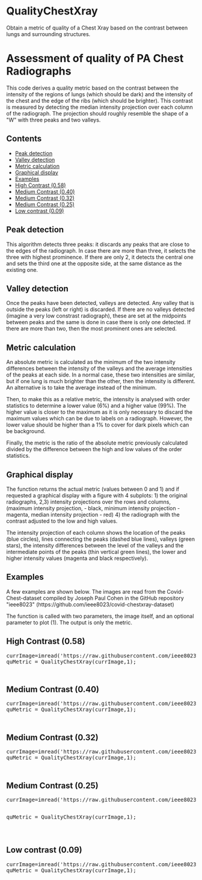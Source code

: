# QualityChestXray
Obtain a metric of quality of a Chest Xray based on the contrast between lungs and surrounding structures.

<body><div class="content">
<h1>Assessment of quality of PA Chest Radiographs</h1><!--introduction-->

<p>This code derives a quality metric based on the contrast between the intensity of the regions of lungs (which should be dark) and the intensity of the chest and the edge of the ribs (which should be brighter). This contrast is measured by detecting the median intensity projection over each column of the radiograph. The projection should roughly resemble the shape of a "W" with three peaks and two valleys.</p><!--/introduction-->

<h2>Contents</h2><div>
<ul><li><a href="#1">Peak detection</a></li>
<li><a href="#2">Valley detection</a></li>
<li><a href="#3">Metric calculation</a></li>
<li><a href="#6">Graphical display</a></li>
<li><a href="#8">Examples</a></li>
<li><a href="#10">High Contrast (0.58)</a></li>
<li><a href="#11">Medium Contrast (0.40)</a></li>
<li><a href="#12">Medium Contrast (0.32)</a></li>
<li><a href="#13">Medium Contrast (0.25)</a></li>
<li><a href="#14">Low contrast (0.09)</a></li></ul>

</div>

<h2 id="1">Peak detection</h2><p>This algorithm detects three peaks: it discards any peaks that are close to the edges of the radiograph. In case there are more than three, it selects the three with highest prominence. If there are only 2, it detects the central one and sets the third one at the opposite side, at the same distance as the existing one.</p>

<h2 id="2">Valley detection</h2><p>Once the peaks have been detected, valleys are detected. Any valley that is outside the peaks (left or right) is discarded. If there are no valleys detected (imagine a very low constrast radiograph), these are set at the midpoints between peaks and the same is done in case there is only one detected. If there are more than two, then the most prominent ones are selected.</p>

<h2 id="3">Metric calculation</h2><p>An absolute metric is calculated as the minimum of the two intensity differences between the intensity of the valleys and the average intensities of the peaks at each side. In a normal case, these two intensities are similar, but if one lung is much brighter than the other, then the intensity is different. An alternative is to take the average instead of the minimum.</p><p>Then, to make this as a relative metric, the intensity is analysed with order statistics to determine a lower value (6%) and a higher value (99%). The higher value is closer to the maximum as it is only necessary to discard the maximum values which can be due to labels on a radiograph. However, the lower value should be higher than a 1% to cover for dark pixels which can be background.</p><p>Finally, the metric is the ratio of the absolute metric previously calculated divided by the difference between the high and low values of the order statistics.</p>

<h2 id="6">Graphical display</h2><p>The function returns the actual metric (values between 0 and 1) and if requested a graphical display with a figure with 4 subplots: 1) the original radiographs, 2,3) intensity projections over the rows and columns, (maximum intensity projection, - black, minimum intensity projection - magenta, median intensity projection - red) 4) the radiograph with the contrast adjusted to the low and high values.</p><p>The intensity projection of each column shows the location of the peaks (blue circles), lines connecting the peaks (dashed blue lines), valleys (green stars), the intensity differences between the level of the valleys and the intermediate points of the peaks (thin vertical green lines), the lower and higher intensity values (magenta and black respectively).</p>

<h2 id="8">Examples</h2><p>A few examples are shown below. The images are read from the Covid-Chest-dataset  compiled by Joseph Paul Cohen in the GitHub repository "ieee8023"  (https://github.com/ieee8023/covid-chestxray-dataset)</p><p>The function is called with two parameters, the image itself, and an optional parameter to plot (1). The output is only the metric.</p>

<h2 id="10">High Contrast (0.58)</h2><pre class="codeinput">currImage=imread(<span class="string">'https://raw.githubusercontent.com/ieee8023/covid-chestxray-dataset/master/images/covid-19-pneumonia-30-PA.jpg'</span>);
quMetric = QualityChestXray(currImage,1);
</pre><img vspace="5" hspace="5" src="Figures/html/userGuide_01.png" alt="">

<h2 id="11">Medium Contrast (0.40)</h2><pre class="codeinput">currImage=imread(<span class="string">'https://raw.githubusercontent.com/ieee8023/covid-chestxray-dataset/master/images/pneumocystis-pneumonia-12.png'</span>);
quMetric = QualityChestXray(currImage,1);
</pre><img vspace="5" hspace="5" src="Figures/html/userGuide_02.png" alt="">

 <h2 id="12">Medium Contrast (0.32)</h2><pre class="codeinput">currImage=imread(<span class="string">'https://raw.githubusercontent.com/ieee8023/covid-chestxray-dataset/master/images/covid-19-pneumonia-43-day0.jpeg'</span>);
quMetric = QualityChestXray(currImage,1);
</pre><img vspace="5" hspace="5" src="Figures/html/userGuide_03.png" alt="">

<h2 id="13">Medium Contrast (0.25)</h2><pre class="codeinput">currImage=imread(<span class="string">'https://raw.githubusercontent.com/ieee8023/covid-chestxray-dataset/master/images/covid-19-pneumonia-41-day-2.jpg'</span>);

quMetric = QualityChestXray(currImage,1);
</pre><img vspace="5" hspace="5" src="Figures/html/userGuide_04.png" alt="">

 <h2 id="14">Low contrast (0.09)</h2><pre class="codeinput">currImage=imread(<span class="string">'https://raw.githubusercontent.com/ieee8023/covid-chestxray-dataset/master/images/all14238-fig-0002-m-d.jpg'</span>);
quMetric = QualityChestXray(currImage,1);
</pre><img vspace="5" hspace="5" src="Figures/html/userGuide_05.png" alt="">
